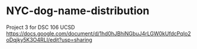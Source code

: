 # NYC-dog-name-distribution
Project 3 for DSC 106 UCSD
https://docs.google.com/document/d/1hd0hJBhiNGbuJ4rLGW0kUfdcPqIo2oDqjky5K3O4RLI/edit?usp=sharing
